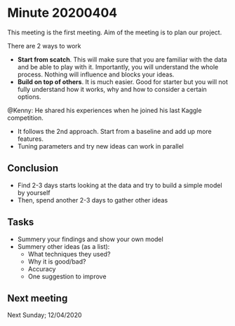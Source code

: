 
# Minute 20200404  

This meeting is the first meeting. Aim of the meeting is to plan our project.

There are 2 ways to work
* **Start from scatch**. This will make sure that you are familiar with the data and be able to play with it. Importantly, you will understand the whole process. Nothing will influence and blocks your ideas.
* **Build on top of others**. It is much easier. Good for starter but you will not fully understand how it works, why and how to consider a certain options.

@Kenny: He shared his experiences when he joined his last Kaggle competition.
  * It follows the 2nd approach. Start from a baseline and add up more features. 
  * Tuning parameters and try new ideas can work in parallel

## Conclusion
* Find 2-3 days starts looking at the data and try to build a simple model by yourself
* Then, spend another 2-3 days to gather other ideas

## Tasks
* Summery your findings and show your own model
* Summery other ideas (as a list):
	* What techniques they used?
	* Why it is good/bad?
	* Accuracy
	* One suggestion to improve

## Next meeting
Next Sunday; 12/04/2020
